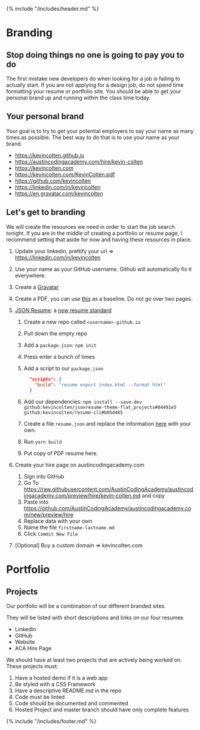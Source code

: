 {% include "/includes/header.md" %}

# Branding

## Stop doing things no one is going to pay you to do

The first mistake new developers do when looking for a job is failing to actually
start. If you are not applying for a design job, do not spend time formatting your
resume or portfolio site. You should be able to get your personal brand up and
running within the class time today.

## Your personal brand

Your goal is to try to get your potential employers to say your name as many times
as possible. The best way to do that is to use your name as your brand.

- https://kevincolten.github.io
- https://austincodingacademy.com/hire/kevin-colten
- https://kevincolten.com
- https://kevincolten.com/KevinColten.pdf
- https://github.com/kevincolten
- https://linkedin.com/in/kevincolten
- https://en.gravatar.com/kevincolten

## Let's get to branding

We will create the resources we need in order to start the job search tonight.
If you are in the middle of creating a portfolio or resume page, I recommend setting
that aside for now and having these resources in place.

1. Update your linkedin, prettify your url => https://linkedin.com/in/kevincolten

2. Use your name as your GitHub username. Github will automatically fix it everywhere.

3. Create a [Gravatar](https://en.gravatar.com/)

4. Create a PDF, you can use [this](https://docs.google.com/document/d/1TP_k9JnO-DkgNijHRw8zun7NMzKekTTx5MCUpXrDfvU/edit?usp=sharing) as a baseline. Do not go over two pages.

5. [JSON Resume](https://jsonresume.org/): a [new resume standard](https://xkcd.com/927/)

   1. Create a new repo called `<username>.github.io`
   2. Pull down the empty repo
   3. Add a `package.json`: `npm init`
   4. Press enter a bunch of times
   5. Add a script to our `package.json`

      ```json
        "scripts": {
          "build": "resume export index.html --format html"
        }
      ```

   6. Add our dependencies: `npm install --save-dev github:kevincolten/jsonresume-theme-flat_projects#84491e5 github:kevincolten/resume-cli#b05d465`
   7. Create a file `resume.json` and replace the information [here](https://github.com/kevincolten/kevincolten.github.io/blob/master/resume.json) with your own.
   8. Run `yarn build`
   9. Put copy of PDF resume here.

6. Create your hire page on austincodingacademy.com

   1. Sign into GitHub
   2. Go To https://raw.githubusercontent.com/AustinCodingAcademy/austincodingacademy.com/preview/hire/kevin-colten.md and copy
   3. Paste into https://github.com/AustinCodingAcademy/austincodingacademy.com/new/preview/hire
   4. Replace data with your own
   5. Name the file `firstname-lastname.md`
   6. Click `Commit New File`

7. [Optional] Buy a custom domain => kevincolten.com

# Portfolio

## Projects

Our portfolio will be a combination of our different branded sites.

They will be listed with short descriptions and links on our four resumes

- LinkedIn
- GitHub
- Website
- ACA Hire Page

We should have at least two projects that are actively being worked on. These
projects must:

1. Have a hosted demo if it is a web app
1. Be styled with a CSS Framework
1. Have a descriptive README.md in the repo
1. Code must be linted
1. Code should be documented and commented
1. Hosted Project and master branch should have only complete features

{% include "/includes/footer.md" %}

